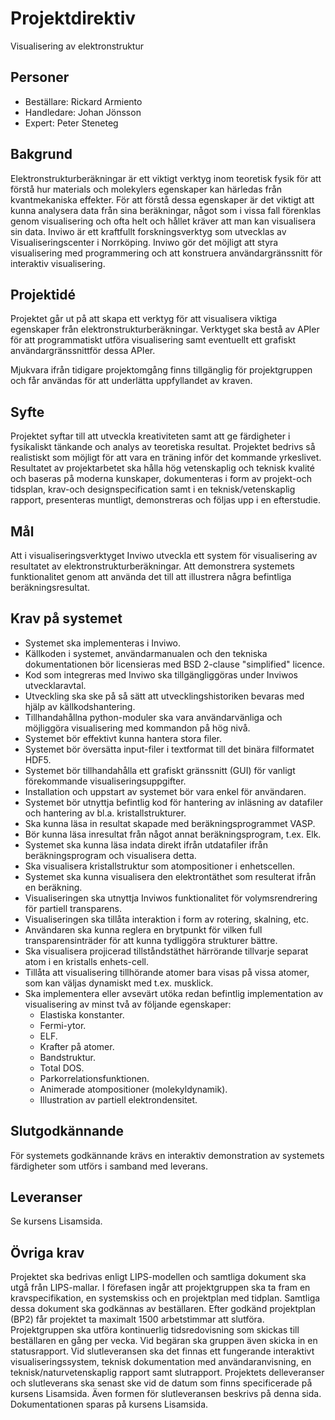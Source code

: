 # Projektdirektiv

Visualisering av elektronstruktur

## Personer
* Beställare: Rickard Armiento
* Handledare: Johan Jönsson
* Expert: Peter Steneteg

## Bakgrund
Elektronstrukturberäkningar är ett viktigt verktyg inom teoretisk fysik 
för att förstå hur materials och molekylers egenskaper kan härledas från 
kvantmekaniska effekter. För att förstå dessa egenskaper är det viktigt att 
kunna analysera data från sina beräkningar, något som i vissa fall förenklas 
genom visualisering och ofta helt och hållet kräver att man kan visualisera 
sin data. Inviwo är ett kraftfullt forskningsverktyg som utvecklas av 
Visualiseringscenter i Norrköping. Inviwo gör det möjligt att styra 
visualisering med programmering och att konstruera användargränssnitt 
för interaktiv visualisering.

## Projektidé
Projektet går ut på att skapa ett verktyg för att visualisera viktiga egenskaper 
från elektronstrukturberäkningar. Verktyget ska bestå av APIer för att programmatiskt 
utföra visualisering samt eventuellt ett grafiskt användargränssnittför dessa APIer.

Mjukvara ifrån tidigare projektomgång finns tillgänglig för projektgruppen och får
användas för att underlätta uppfyllandet av kraven. 

## Syfte
Projektet syftar till att utveckla kreativiteten samt att ge färdigheter i
fysikaliskt tänkande och analys av teoretiska resultat. Projektet bedrivs 
så realistiskt som möjligt för att vara en träning inför det kommande yrkeslivet. 
Resultatet av projektarbetet ska hålla hög vetenskaplig och teknisk kvalité och 
baseras på moderna kunskaper, dokumenteras i form av projekt-och tidsplan, 
krav-och designspecification samt i en teknisk/vetenskaplig rapport, 
presenteras muntligt, demonstreras och följas upp i en efterstudie.

## Mål
Att i visualiseringsverktyget Inviwo utveckla ett system för visualisering 
av resultatet av elektronstrukturberäkningar. Att demonstrera systemets 
funktionalitet genom att använda det till att illustrera några befintliga 
beräkningsresultat.

## Krav på systemet
- Systemet ska implementeras i Inviwo. 
- Källkoden i systemet, användarmanualen och den tekniska dokumentationen bör licensieras med BSD 2-clause "simplified" licence.
- Kod som integreras med Inviwo ska tillgängliggöras under Inviwos utvecklaravtal.
- Utveckling ska ske på så sätt att utvecklingshistoriken bevaras med hjälp av källkodshantering.
- Tillhandahållna python-moduler ska vara användarvänliga och möjliggöra visualisering med kommandon på hög nivå.
- Systemet bör effektivt kunna hantera stora filer.
- Systemet bör översätta input-filer i textformat till det binära filformatet HDF5. 
- Systemet bör tillhandahålla ett grafiskt gränssnitt (GUI) för vanligt förekommande visualiseringsuppgifter.
- Installation och uppstart av systemet bör vara enkel för användaren.
- Systemet bör utnyttja befintlig kod för hantering av inläsning av datafiler och hantering av bl.a. kristallstrukturer. 
- Ska kunna läsa in resultat skapade med beräkningsprogrammet VASP.
- Bör kunna läsa inresultat från något annat beräkningsprogram, t.ex. Elk.
- Systemet ska kunna läsa indata direkt ifrån utdatafiler ifrån beräkningsprogram och visualisera detta.
- Ska visualisera kristallstruktur som atompositioner i enhetscellen.
- Systemet ska kunna visualisera den elektrontäthet som resulterat ifrån en beräkning. 
- Visualiseringen ska utnyttja Inviwos funktionalitet för volymsrendrering för partiell transparens.
- Visualiseringen ska tillåta interaktion i form av rotering, skalning, etc. 
- Användaren ska kunna reglera en brytpunkt för vilken full transparensinträder för att kunna tydliggöra 
  strukturer bättre.
- Ska visualisera projicerad tillståndstäthet härrörande tillvarje separat atom i en kristalls enhets-cell.
- Tillåta att visualisering tillhörande atomer bara visas på vissa atomer, som kan väljas dynamiskt med 
  t.ex. musklick.
- Ska implementera eller avsevärt utöka redan befintlig implementation av visualisering av minst två av följande egenskaper:
  - Elastiska konstanter.
  - Fermi-ytor.
  - ELF.
  - Krafter på atomer.
  - Bandstruktur.
  - Total DOS.
  - Parkorrelationsfunktionen.
  - Animerade atompositioner (molekyldynamik).
  - Illustration av partiell elektrondensitet.

## Slutgodkännande

För systemets godkännande krävs en interaktiv demonstration av systemets färdigheter som utförs
i samband med leverans.

## Leveranser
Se kursens Lisamsida.

## Övriga krav
Projektet ska bedrivas enligt LIPS-modellen och samtliga dokument ska utgå från LIPS-mallar. 
I förefasen ingår att projektgruppen ska ta fram en kravspecifikation, en systemskiss och 
en projektplan med tidplan. Samtliga dessa dokument ska godkännas av beställaren. Efter 
godkänd projektplan (BP2) får projektet ta maximalt 1500 arbetstimmar att slutföra. 
Projektgruppen ska utföra kontinuerlig tidsredovisning som skickas till beställaren en 
gång per vecka. Vid begäran ska gruppen även skicka in en statusrapport. Vid slutleveransen 
ska det finnas ett fungerande interaktivt visualiseringssystem, teknisk dokumentation med 
användaranvisning, en teknisk/naturvetenskaplig rapport samt slutrapport. Projektets delleveranser 
och slutleverans ska senast ske vid de datum som finns specificerade på kursens Lisamsida. Även 
formen för slutleveransen beskrivs på denna sida. Dokumentationen sparas på kursens Lisamsida.



